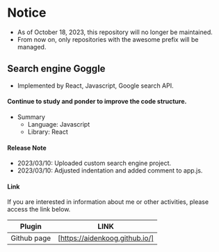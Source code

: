 # Notice
- As of October 18, 2023, this repository will no longer be maintained.
- From now on, only repositories with the awesome prefix will be managed.

## Search engine Goggle

- Implemented by React, Javascript, Google search API.

#### Continue to study and ponder to improve the code structure.

- Summary
  - Language: Javascript
  - Library: React

#### Release Note

- 2023/03/10: Uploaded custom search engine project.
- 2023/03/10: Adjusted indentation and added comment to app.js.

#### Link

If you are interested in information about me or other activities, please access the link below.

| Plugin      | LINK                           |
| ----------- | ------------------------------ |
| Github page | [https://aidenkoog.github.io/] |
